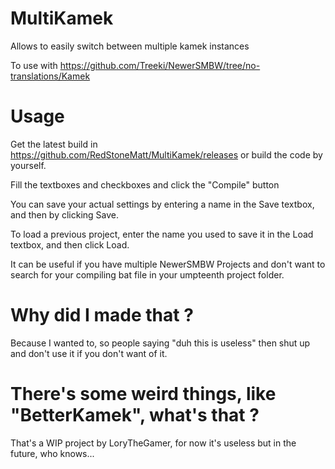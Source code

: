 # MultiKamek
Allows to easily switch between multiple kamek instances

To use with https://github.com/Treeki/NewerSMBW/tree/no-translations/Kamek

# Usage
Get the latest build in https://github.com/RedStoneMatt/MultiKamek/releases or build the code by yourself.

Fill the textboxes and checkboxes and click the "Compile" button

You can save your actual settings by entering a name in the Save textbox, and then by clicking Save.

To load a previous project, enter the name you used to save it in the Load textbox, and then click Load.

It can be useful if you have multiple NewerSMBW Projects and don't want to search for your compiling bat file in your umpteenth project folder.

# Why did I made that ?
Because I wanted to, so people saying "duh this is useless" then shut up and don't use it if you don't want of it.

# There's some weird things, like "BetterKamek", what's that ?
That's a WIP project by LoryTheGamer, for now it's useless but in the future, who knows...
